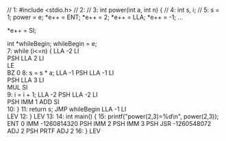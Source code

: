 

// 1: #include <stdio.h>
// 2: 
// 3: int power(int a, int n) {
// 4:     int s, i;
// 5:     s = 1;
  power = e;
  *e++ = ENT; *e++ = 2;
  *e++ = LLA; *e++ = -1;
  ...

  *e++ = SI;

  int *whileBegin;
  whileBegin = e;  
7:     while (i<=n) {
    LLA  -2
    LI  
    PSH 
    LLA  2
    LI  
    LE  
    BZ   0
8:         s = s * a;
    LLA  -1
    PSH 
    LLA  -1
    LI  
    PSH 
    LLA  3
    LI  
    MUL 
    SI  
9:         i = i + 1;
    LLA  -2
    PSH 
    LLA  -2
    LI  
    PSH 
    IMM  1
    ADD 
    SI  
10:     }
11:     return s;
    JMP  whileBegin
    LLA  -1
    LI  
    LEV 
12: }
    LEV 
13: 
14: int main() {
15:     printf("power(2,3)=%d\n", power(2,3));
    ENT  0
    IMM  -1260814320
    PSH 
    IMM  2
    PSH 
    IMM  3
    PSH 
    JSR  -1260548072
    ADJ  2
    PSH 
    PRTF
    ADJ  2
16: }
    LEV 